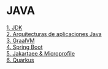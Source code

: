 # JAVA

[1. JDK](./jdk/README.md) <br>
[2. Arquitecturas de aplicaciones Java](./java-application-architecture/README.md) <br>
[3. GraalVM](./graalvm/README.md) <br>
[4. Spring Boot](./spring-boot/README.md) <br>
[5. Jakartaee & Microprofile](./jakartaee-microprofile/README.md) <br>
[6. Quarkus](./quarkus/README.md) <br>